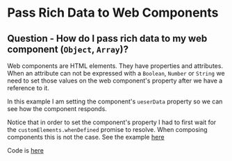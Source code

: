 # Pass Rich Data to Web Components

## Question - How do I pass rich data to my web component (`Object`, `Array`)?

Web components are HTML elements. They have properties and attributes. When an attribute can not be expressed with a `Boolean`, `Number` or `String` we need to set those values on the web component's property after we have a reference to it.

In this example I am setting the component's `ueserData` property so we can see how the component responds.

Notice that in order to set the component's property I had to first wait for the `customElements.whenDefined` promise to resolve. When composing components this is not the case. See the example [here](#link-coming-soon)

Code is [here](./custom-element.js)

